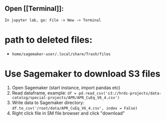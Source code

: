 
## Open [[Terminal]]:
	In jupyter lab, go: File -> New -> Terminal

# path to deleted files: 
- `home/sagemaker-user/.local/share/Trash/files`


# Use Sagemaker to download S3 files

1. Open Sagemaker (start instance, import pandas etc)
2. Read dataframe, example: `df = pd.read_csv('s3://hrds-projects/data-catalog/special-projects/APR/APR_CuEq_V6_4.csv')`
3. Write data to Sagemaker directory: `df.to_csv('/root/data/APR_CuEq_V6_4.csv', index = False)`
4. Right click file in SM file browser and click "download"